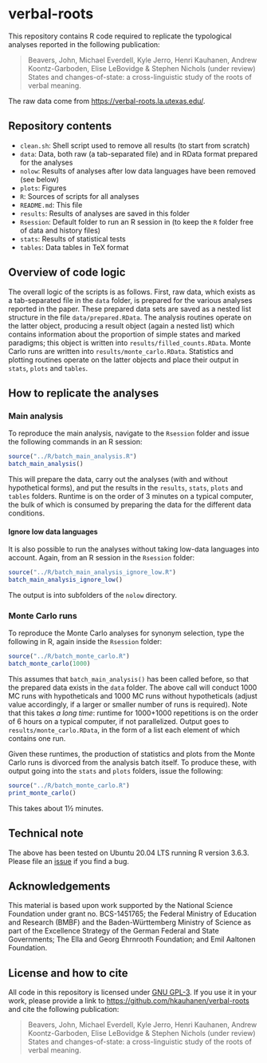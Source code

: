 # verbal-roots

This repository contains R code required to replicate the typological analyses reported in the following publication:

> Beavers, John, Michael Everdell, Kyle Jerro, Henri Kauhanen, Andrew Koontz-Garboden, Elise LeBovidge & Stephen Nichols (under review) States and changes-of-state: a cross-linguistic study of the roots of verbal meaning.

The raw data come from <https://verbal-roots.la.utexas.edu/>.


## Repository contents

* `clean.sh`: Shell script used to remove all results (to start from scratch)
* `data`: Data, both raw (a tab-separated file) and in RData format prepared for the analyses
* `nolow`: Results of analyses after low data languages have been removed (see below)
* `plots`: Figures
* `R`: Sources of scripts for all analyses
* `README.md`: This file
* `results`: Results of analyses are saved in this folder
* `Rsession`: Default folder to run an R session in (to keep the `R` folder free of data and history files)
* `stats`: Results of statistical tests
* `tables`: Data tables in TeX format


## Overview of code logic

The overall logic of the scripts is as follows. First, raw data, which exists as a tab-separated file in the `data` folder, is prepared for the various analyses reported in the paper. These prepared data sets are saved as a nested list structure in the file `data/prepared.RData`. The analysis routines operate on the latter object, producing a result object (again a nested list) which contains information about the proportion of simple states and marked paradigms; this object is written into `results/filled_counts.RData`. Monte Carlo runs are written into `results/monte_carlo.RData`. Statistics and plotting routines operate on the latter objects and place their output in `stats`, `plots` and `tables`.


## How to replicate the analyses

### Main analysis

To reproduce the main analysis, navigate to the `Rsession` folder and issue the following commands in an R session:

``` r
source("../R/batch_main_analysis.R")
batch_main_analysis()
```

This will prepare the data, carry out the analyses (with and without hypothetical forms), and put the results in the `results`, `stats`, `plots` and `tables` folders. Runtime is on the order of 3 minutes on a typical computer, the bulk of which is consumed by preparing the data for the different data conditions.

#### Ignore low data languages

It is also possible to run the analyses without taking low-data languages into account. Again, from an R session in the `Rsession` folder:

``` r
source("../R/batch_main_analysis_ignore_low.R")
batch_main_analysis_ignore_low()
```

The output is into subfolders of the `nolow` directory.


### Monte Carlo runs

To reproduce the Monte Carlo analyses for synonym selection, type the following in R, again inside the `Rsession` folder:

``` r
source("../R/batch_monte_carlo.R")
batch_monte_carlo(1000)
```

This assumes that `batch_main_analysis()` has been called before, so that the prepared data exists in the `data` folder. The above call will conduct 1000 MC runs with hypotheticals and 1000 MC runs without hypotheticals (adjust value accordingly, if a larger or smaller number of runs is required). Note that this takes *a long time*: runtime for 1000+1000 repetitions is on the order of 6 hours on a typical computer, if not parallelized. Output goes to `results/monte_carlo.RData`, in the form of a list each element of which contains one run.

Given these runtimes, the production of statistics and plots from the Monte Carlo runs is divorced from the analysis batch itself. To produce these, with output going into the `stats` and `plots` folders, issue the following:

``` r
source("../R/batch_monte_carlo.R")
print_monte_carlo()
```

This takes about 1½ minutes.


## Technical note

The above has been tested on Ubuntu 20.04 LTS running R version 3.6.3. Please file an [issue](https://github.com/hkauhanen/verbal-roots/issues) if you find a bug.


## Acknowledgements

This material is based upon work supported by the National Science Foundation under grant no. BCS-1451765; the Federal Ministry of Education and Research (BMBF) and the Baden-Württemberg Ministry of Science as part of the Excellence Strategy of the German Federal and State Governments; The Ella and Georg Ehrnrooth Foundation; and Emil Aaltonen Foundation.


## License and how to cite

All code in this repository is licensed under [GNU GPL-3](LICENSE). If you use it in your work, please provide a link to <https://github.com/hkauhanen/verbal-roots> and cite the following publication:

> Beavers, John, Michael Everdell, Kyle Jerro, Henri Kauhanen, Andrew Koontz-Garboden, Elise LeBovidge & Stephen Nichols (under review) States and changes-of-state: a cross-linguistic study of the roots of verbal meaning.
